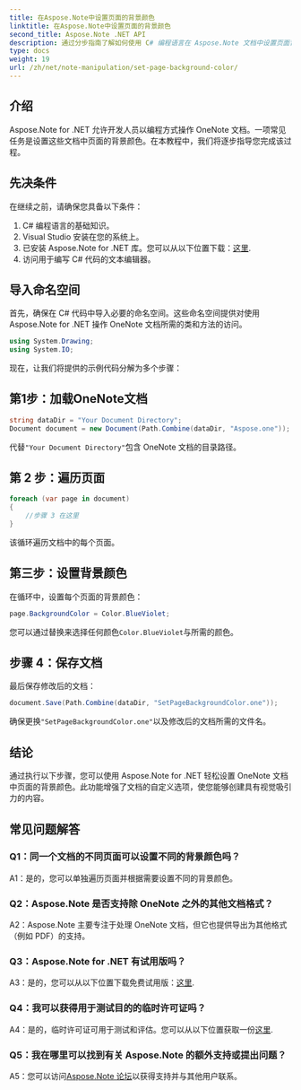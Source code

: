 ```yaml
---
title: 在Aspose.Note中设置页面的背景颜色
linktitle: 在Aspose.Note中设置页面的背景颜色
second_title: Aspose.Note .NET API
description: 通过分步指南了解如何使用 C# 编程语言在 Aspose.Note 文档中设置页面背景颜色。
type: docs
weight: 19
url: /zh/net/note-manipulation/set-page-background-color/
---
```

## 介绍

Aspose.Note for .NET 允许开发人员以编程方式操作 OneNote 文档。一项常见任务是设置这些文档中页面的背景颜色。在本教程中，我们将逐步指导您完成该过程。

## 先决条件

在继续之前，请确保您具备以下条件：

1. C# 编程语言的基础知识。
2. Visual Studio 安装在您的系统上。
3. 已安装 Aspose.Note for .NET 库。您可以从以下位置下载：[这里](https://releases.aspose.com/note/net/).
4. 访问用于编写 C# 代码的文本编辑器。

## 导入命名空间

首先，确保在 C# 代码中导入必要的命名空间。这些命名空间提供对使用 Aspose.Note for .NET 操作 OneNote 文档所需的类和方法的访问。

```csharp
using System.Drawing;
using System.IO;

```

现在，让我们将提供的示例代码分解为多个步骤：

## 第1步：加载OneNote文档

```csharp
string dataDir = "Your Document Directory";
Document document = new Document(Path.Combine(dataDir, "Aspose.one"));
```

代替`"Your Document Directory"`包含 OneNote 文档的目录路径。

## 第 2 步：遍历页面

```csharp
foreach (var page in document)
{
    //步骤 3 在这里
}
```

该循环遍历文档中的每个页面。

## 第三步：设置背景颜色

在循环中，设置每个页面的背景颜色：

```csharp
page.BackgroundColor = Color.BlueViolet;
```

您可以通过替换来选择任何颜色`Color.BlueViolet`与所需的颜色。

## 步骤 4：保存文档

最后保存修改后的文档：

```csharp
document.Save(Path.Combine(dataDir, "SetPageBackgroundColor.one"));
```

确保更换`"SetPageBackgroundColor.one"`以及修改后的文档所需的文件名。

## 结论

通过执行以下步骤，您可以使用 Aspose.Note for .NET 轻松设置 OneNote 文档中页面的背景颜色。此功能增强了文档的自定义选项，使您能够创建具有视觉吸引力的内容。

## 常见问题解答

### Q1：同一个文档的不同页面可以设置不同的背景颜色吗？

A1：是的，您可以单独遍历页面并根据需要设置不同的背景颜色。

### Q2：Aspose.Note 是否支持除 OneNote 之外的其他文档格式？

A2：Aspose.Note 主要专注于处理 OneNote 文档，但它也提供导出为其他格式（例如 PDF）的支持。

### Q3：Aspose.Note for .NET 有试用版吗？

 A3：是的，您可以从以下位置下载免费试用版：[这里](https://releases.aspose.com/).

### Q4：我可以获得用于测试目的的临时许可证吗？

 A4：是的，临时许可证可用于测试和评估。您可以从以下位置获取一份[这里](https://purchase.aspose.com/temporary-license/).

### Q5：我在哪里可以找到有关 Aspose.Note 的额外支持或提出问题？

 A5：您可以访问[Aspose.Note 论坛](https://forum.aspose.com/c/note/28)以获得支持并与其他用户联系。